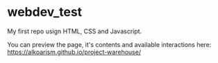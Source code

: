# webdev_test

My first repo usign HTML, CSS and Javascript.

You can preview the page, it's contents and available interactions here: https://alkoarism.github.io/project-warehouse/
